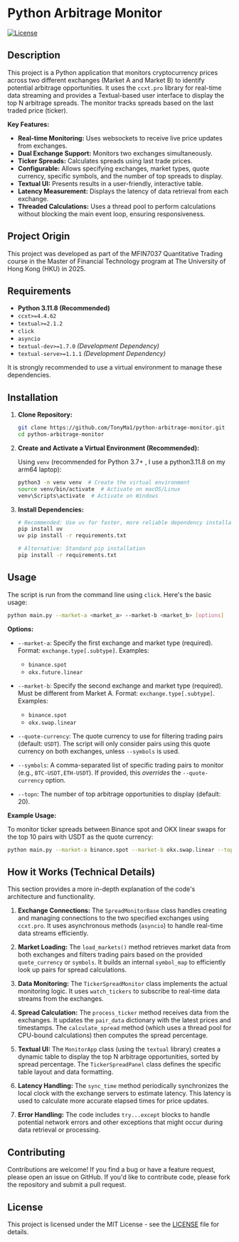 # Python Arbitrage Monitor

[![License](https://img.shields.io/badge/license-MIT-blue.svg)](LICENSE)

## Description

This project is a Python application that monitors cryptocurrency prices across two different exchanges (Market A and Market B) to identify potential arbitrage opportunities. It uses the `ccxt.pro` library for real-time data streaming and provides a Textual-based user interface to display the top N arbitrage spreads. The monitor tracks spreads based on the last traded price (ticker).

**Key Features:**

*   **Real-time Monitoring:** Uses websockets to receive live price updates from exchanges.
*   **Dual Exchange Support:** Monitors two exchanges simultaneously.
*   **Ticker Spreads:** Calculates spreads using last trade prices.
*   **Configurable:** Allows specifying exchanges, market types, quote currency, specific symbols, and the number of top spreads to display.
*   **Textual UI:** Presents results in a user-friendly, interactive table.
*   **Latency Measurement:** Displays the latency of data retrieval from each exchange.
*   **Threaded Calculations:** Uses a thread pool to perform calculations without blocking the main event loop, ensuring responsiveness.

## Project Origin

This project was developed as part of the MFIN7037 Quantitative Trading course in the Master of Financial Technology program at The University of Hong Kong (HKU) in 2025.

## Requirements

*   **Python 3.11.8 (Recommended)**
*   `ccxt>=4.4.62`
*   `textual>=2.1.2`
*    `click`
*   `asyncio`
*   `textual-dev>=1.7.0`  *(Development Dependency)*
*   `textual-serve>=1.1.1` *(Development Dependency)*

It is strongly recommended to use a virtual environment to manage these dependencies.

## Installation

1.  **Clone Repository:**

    ```bash
    git clone https://github.com/TonyMa1/python-arbitrage-monitor.git
    cd python-arbitrage-monitor
    ```

2.  **Create and Activate a Virtual Environment (Recommended):**

    Using `venv` (recommended for Python 3.7+ , I use a python3.11.8 on my arm64 laptop):

    ```bash
    python3 -m venv venv  # Create the virtual environment
    source venv/bin/activate  # Activate on macOS/Linux
    venv\Scripts\activate  # Activate on Windows
    ```

3.  **Install Dependencies:**

    ```bash
    # Recommended: Use uv for faster, more reliable dependency installation
    pip install uv
    uv pip install -r requirements.txt
    
    # Alternative: Standard pip installation
    pip install -r requirements.txt
    ```

## Usage

The script is run from the command line using `click`. Here's the basic usage:

```bash
python main.py --market-a <market_a> --market-b <market_b> [options]
```

**Options:**

*   `--market-a`:  Specify the first exchange and market type (required).  Format: `exchange.type[.subtype]`.  Examples:
    *   `binance.spot`
    *   `okx.future.linear`

*   `--market-b`:  Specify the second exchange and market type (required).  Must be different from Market A.  Format: `exchange.type[.subtype]`.  Examples:
    *   `binance.spot`
    *   `okx.swap.linear`

*   `--quote-currency`:  The quote currency to use for filtering trading pairs (default: `USDT`). The script will only consider pairs using this quote currency on both exchanges, unless `--symbols` is used.

*   `--symbols`:  A comma-separated list of specific trading pairs to monitor (e.g., `BTC-USDT,ETH-USDT`).  If provided, this *overrides* the `--quote-currency` option.

*   `--topn`: The number of top arbitrage opportunities to display (default: 20).

**Example Usage:**

To monitor ticker spreads between Binance spot and OKX linear swaps for the top 10 pairs with USDT as the quote currency:

```bash
python main.py --market-a binance.spot --market-b okx.swap.linear --topn 10
```

## How it Works (Technical Details)

This section provides a more in-depth explanation of the code's architecture and functionality.

1.  **Exchange Connections:** The `SpreadMonitorBase` class handles creating and managing connections to the two specified exchanges using `ccxt.pro`. It uses asynchronous methods (`asyncio`) to handle real-time data streams efficiently.

2.  **Market Loading:**  The `load_markets()` method retrieves market data from both exchanges and filters trading pairs based on the provided `quote_currency` or `symbols`.  It builds an internal `symbol_map` to efficiently look up pairs for spread calculations.

3.  **Data Monitoring:** The `TickerSpreadMonitor` class implements the actual monitoring logic. It uses `watch_tickers` to subscribe to real-time data streams from the exchanges.

4.  **Spread Calculation:**  The `process_ticker` method receives data from the exchanges. It updates the `pair_data` dictionary with the latest prices and timestamps. The `calculate_spread` method (which uses a thread pool for CPU-bound calculations) then computes the spread percentage.

5.  **Textual UI:** The `MonitorApp` class (using the `textual` library) creates a dynamic table to display the top N arbitrage opportunities, sorted by spread percentage. The `TickerSpreadPanel` class defines the specific table layout and data formatting.

6.  **Latency Handling:**  The `sync_time` method periodically synchronizes the local clock with the exchange servers to estimate latency.  This latency is used to calculate more accurate elapsed times for price updates.

7.  **Error Handling:**  The code includes `try...except` blocks to handle potential network errors and other exceptions that might occur during data retrieval or processing.

## Contributing

Contributions are welcome! If you find a bug or have a feature request, please open an issue on GitHub.  If you'd like to contribute code, please fork the repository and submit a pull request.

## License

This project is licensed under the MIT License - see the [LICENSE](LICENSE) file for details.

